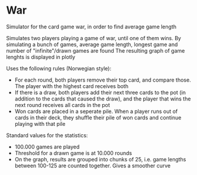 # War
Simulator for the card game war, in order to find average game length

Simulates two players playing a game of war, until one of them wins.
By simulating a bunch of games, average game length, longest game and number of "infinite"/drawn games are found
The resulting graph of game lenghts is displayed in plotly

Uses the following rules (Norwegian style):
  - For each round, both players remove their top card, and compare those. The player with the highest card receives both
  - If there is a draw, both players add their next three cards to the pot (in addition to the cards that caused the draw), 
    and the player that wins the next round receives all cards in the pot
  - Won cards are placed in a seperate pile. When a player runs out of cards in their deck, they shuffle their pile of won cards and 
    continue playing with that pile
    
Standard values for the statistics:
  - 100.000 games are played
  - Threshold for a drawn game is at 10.000 rounds
  - On the graph, results are grouped into chunks of 25, i.e. game lengths between 100-125 are counted together. Gives a smoother curve
  
